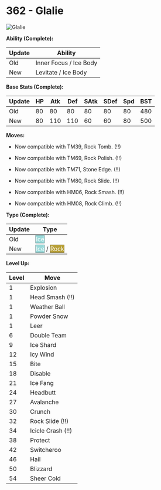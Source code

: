 # 362 - Glalie
![][362]

**Ability (Complete):**

Update | Ability
---    | ---
Old    | Inner Focus / Ice Body
New    | Levitate / Ice Body

**Base Stats (Complete):**

Update | HP | Atk | Def | SAtk | SDef | Spd | BST
---    | ---| --- | --- | ---  | ---  | --- | ---
Old    | 80 |  80 |  80 |  80  |  80  |  80  |  480
New    | 80 |  110 |  110 |  60  |  60  |  80  |  500

**Moves:**

 - Now compatible with TM39, Rock Tomb. (!!)

 - Now compatible with TM69, Rock Polish. (!!)

 - Now compatible with TM71, Stone Edge. (!!)

 - Now compatible with TM80, Rock Slide. (!!)

 - Now compatible with HM06, Rock Smash. (!!)

 - Now compatible with HM08, Rock Climb. (!!)

**Type (Complete):**

Update | Type
---    | ---
Old    | <span style="color:white; background:#98D8D8; border: 1px solid #638D8D">Ice</span>
New    | <span style="color:white; background:#98D8D8; border: 1px solid #638D8D">Ice</span> / <span style="color:white; background:#B8A038; border: 1px solid #786824">Rock</span>

**Level Up:**

Level | Move
---   | ---
  1   | Explosion
  1   | Head Smash (!!)
  1   | Weather Ball
  1   | Powder Snow
  1   | Leer
  6   | Double Team
  9   | Ice Shard
 12   | Icy Wind
 15   | Bite
 18   | Disable
 21   | Ice Fang
 24   | Headbutt
 27   | Avalanche
 30   | Crunch
 32   | Rock Slide (!!)
 34   | Icicle Crash (!!)
 38   | Protect
 42   | Switcheroo
 46   | Hail
 50   | Blizzard
 54   | Sheer Cold



[362]: https://raw.githubusercontent.com/PokeAPI/sprites/master/sprites/pokemon/362.png "Glalie"
